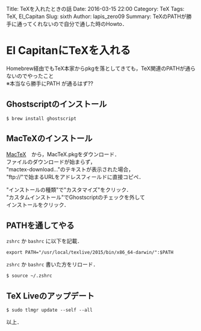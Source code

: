 Title: TeXを入れたときの話
Date: 2016-03-15 22:00
Category: TeX 
Tags: TeX, El_Capitan
Slug: sixth
Author: lapis_zero09
Summary: TeXのPATHが勝手に通ってくれないので自分で通した時のHowto．

# El CapitanにTeXを入れる

Homebrew経由でもTeX本家からpkgを落としてきても，TeX関連のPATHが通らないのでやったこと  
※本当なら勝手にPATH が通るはず??  

## Ghostscriptのインストール

```
$ brew install ghostscript
```

## MacTeXのインストール

[MacTeX](https://tug.org/mactex/mactex-download.html)　から，MacTeX.pkgをダウンロード．  
ファイルのダウンロードが始まらず，  
"mactex-download..."のテキストが表示された場合，  
"ftp://"で始まるURLをアドレスフィールドに直接コピペ．  

"インストールの種類"で"カスタマイズ"をクリック．  
"カスタムインストール"でGhostscriptのチェックを外して  
インストールをクリック．  


## PATHを通してやる

`zshrc` か `bashrc` に以下を記載．  

```
export PATH="/usr/local/texlive/2015/bin/x86_64-darwin/":$PATH
```


`zshrc` か `bashrc` 書いた方をリロード．  

```
$ source ~/.zshrc
```

## TeX Liveのアップデート

```
$ sudo tlmgr update --self --all
```



以上．  
